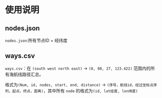 # 使用说明

## nodes.json

`nodes.json`:所有节点ID + 经纬度

## ways.csv

`ways.csv`：在  `(south west north east)`  -> `(0, 98, 27, 123.422)` 范围内的所有海航线路径汇总。

格式为`(Num, id, nodes, start, end, distance)` -> `(序号，航线id，经过坐标点序列，起点，终点，距离)`，其中所有 `node` 的格式为`(id, lat经度, lon纬度)`
